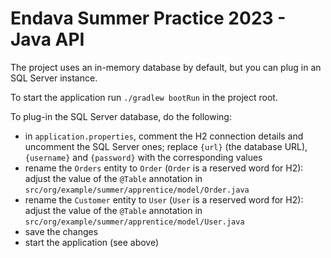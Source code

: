# Endava Summer Practice 2023 - Java API

The project uses an in-memory database by default, but you can plug in an SQL Server instance. 

To start the application run `./gradlew bootRun` in the project root. 

To plug-in the SQL Server database, do the following:
- in `application.properties`, comment the H2 connection details and uncomment the SQL Server ones; replace `{url}` (the database URL), `{username}` and `{password}` with the corresponding values
- rename the `Orders` entity to `Order` (`Order` is a reserved word for H2): adjust the value of the `@Table` annotation in `src/org/example/summer/apprentice/model/Order.java`
- rename the `Customer` entity to `User` (`User` is a reserved word for H2): adjust the value of the `@Table` annotation in `src/org/example/summer/apprentice/model/User.java`
- save the changes
- start the application (see above)
  
